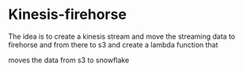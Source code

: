# Kinesis-firehorse

The idea is to create a kinesis stream and move the streaming data to firehorse and from there to s3 and create a lambda function that

moves the data from s3 to snowflake
